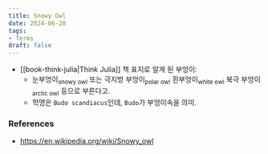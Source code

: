 ```yaml
---
title: Snowy Owl
date: 2024-06-28
tags:
- Terms
draft: false
---
```



- [[book-think-julia|Think Julia]] 책 표지로 알게 된 부엉이:
    - 눈부엉이<sub>snowy owl</sub> 또는 극지방 부엉이<sub>polar owl</sub> 흰부엉이<sub>white owl</sub> 북극 부엉이<sub>arctic owl</sub> 등으로 부른다고.
    - 학명은 `Budo scandiacus`인데, `Budo`가 부엉이속을 의미.


### References
- https://en.wikipedia.org/wiki/Snowy_owl